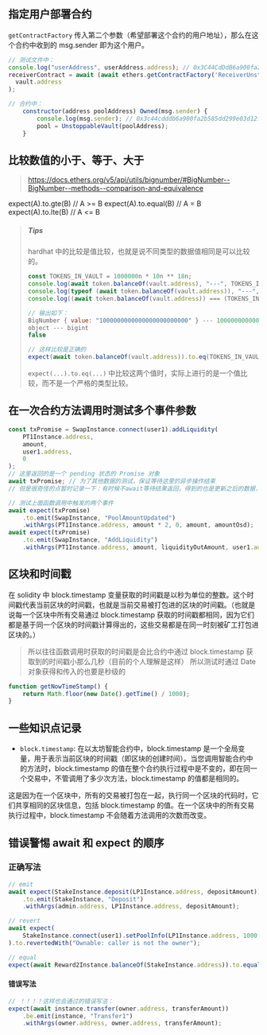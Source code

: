 ## 指定用户部署合约

`getContractFactory` 传入第二个参数（希望部署这个合约的用户地址），那么在这个合约中收到的 msg.sender 即为这个用户。

```js
// 测试文件中：
console.log("userAddress", userAddress.address); // 0x3C44CdDdB6a900fa2b585dd299e03d12FA4293BC
receiverContract = await (await ethers.getContractFactory('ReceiverUnstoppable', userAddress)).deploy(
  vault.address
);

// 合约中：
    constructor(address poolAddress) Owned(msg.sender) {
        console.log(msg.sender); // 0x3c44cdddb6a900fa2b585dd299e03d12fa4293bc
        pool = UnstoppableVault(poolAddress);
    }
```



## 比较数值的小于、等于、大于

> https://docs.ethers.org/v5/api/utils/bignumber/#BigNumber--BigNumber--methods--comparison-and-equivalence

expect(A).to.gte(B) // A >= B
expect(A).to.equal(B) // A = B
expect(A).to.lte(B) // A <= B

> ##### Tips
>
> hardhat 中的比较是值比较，也就是说不同类型的数据值相同是可以比较的。
>
> ```js
> const TOKENS_IN_VAULT = 1000000n * 10n ** 18n;
> console.log(await token.balanceOf(vault.address), "---", TOKENS_IN_VAULT);
> console.log(typeof (await token.balanceOf(vault.address)), "---", typeof (TOKENS_IN_VAULT));
> console.log((await token.balanceOf(vault.address)) === (TOKENS_IN_VAULT));
> 
> // 输出如下：
> BigNumber { value: "1000000000000000000000000" } --- 1000000000000000000000000n
> object --- bigint
> false
> 
> // 这样比较是正确的
> expect(await token.balanceOf(vault.address)).to.eq(TOKENS_IN_VAULT);
> ```
>
> `expect(...).to.eq(...)` 中比较这两个值时，实际上进行的是一个值比较，而不是一个严格的类型比较。

## 在一次合约方法调用时测试多个事件参数

```js
const txPromise = SwapInstance.connect(user1).addLiquidity(
    PT1Instance.address,
    amount,
    user1.address,
    0
);
// 这里返回的是一个 pending 状态的 Promise 对象
await txPromise; // 为了其他数据的测试，保证等待这里的异步操作结束
// 但是很奇怪的点暂时记录一下：有时候不await等待结果返回，得到的也是更新之后的数据，但是有的时候如果不加这一句，得到的数据就不是更新后的也就是函数还没有执行完，或许是因为函数的复杂程度吗，这里的疑惑还不确定？

// 测试上面函数调用中触发的两个事件
await expect(txPromise)
    .to.emit(SwapInstance, "PoolAmountUpdated")
    .withArgs(PT1Instance.address, amount * 2, 0, amount, amountOsd);
await expect(txPromise)
    .to.emit(SwapInstance, "AddLiquidity")
    .withArgs(PT1Instance.address, amount, liquidityOutAmount, user1.address);
```

## 区块和时间戳

在 solidity 中 block.timestamp 变量获取的时间戳是以秒为单位的整数。这个时间戳代表当前区块的时间戳，也就是当前交易被打包进的区块的时间戳。（也就是说每一个区块中所有交易通过 block.timestamp 获取的时间戳都相同，因为它们都是基于同一个区块的时间戳计算得出的，这些交易都是在同一时刻被矿工打包进区块的。）

> 所以往往函数调用时获取的时间戳是会比合约中通过 block.timestamp 获取到的时间戳小那么几秒（目前的个人理解是这样）
> 所以测试时通过 Date 对象获得和传入的也要是秒级的

```js
function getNowTimeStamp() {
    return Math.floor(new Date().getTime() / 1000);
}
```

## 一些知识点记录

-   `block.timestamp`: 在以太坊智能合约中，block.timestamp 是一个全局变量，用于表示当前区块的时间戳（即区块的创建时间）。当您调用智能合约中的方法时，block.timestamp 的值在整个合约执行过程中是不变的，即在同一个交易中，不管调用了多少次方法，block.timestamp 的值都是相同的。

这是因为在一个区块中，所有的交易被打包在一起，执行同一个区块的代码时，它们共享相同的区块信息，包括 block.timestamp 的值。在一个区块中的所有交易执行过程中，block.timestamp 不会随着方法调用的次数而改变。

## 错误警惕 await 和 expect 的顺序

### 正确写法

```js
// emit
await expect(StakeInstance.deposit(LP1Instance.address, depositAmount))
    .to.emit(StakeInstance, "Deposit")
    .withArgs(admin.address, LP1Instance.address, depositAmount);

// revert
await expect(
    StakeInstance.connect(user1).setPoolInfo(LP1Instance.address, 1000, 100000000)
).to.revertedWith("Ownable: caller is not the owner");

// equal
expect(await Reward2Instance.balanceOf(StakeInstance.address)).to.equal(0);
```

#### 错误写法

```js
// ！！！！这样也会通过的错误写法：
expect(await instance.transfer(owner.address, transferAmount))
    .be.emit(instance, "Transfer1")
    .withArgs(owner.address, owner.address, transferAmount);
```
